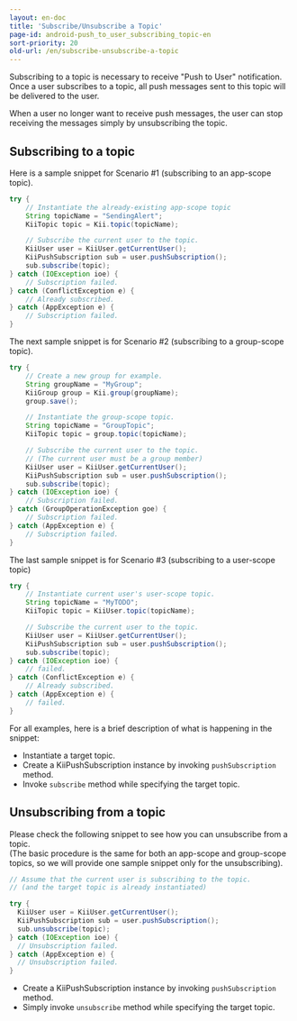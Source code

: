 ```yaml
---
layout: en-doc
title: 'Subscribe/Unsubscribe a Topic'
page-id: android-push_to_user_subscribing_topic-en
sort-priority: 20
old-url: /en/subscribe-unsubscribe-a-topic
---
```

Subscribing to a topic is necessary to receive "Push to User" notification.  Once a user subscribes to a topic, all push messages sent to this topic will be delivered to the user.

When a user no longer want to receive push messages, the user can stop receiving the messages simply by unsubscribing the topic.

## Subscribing to a topic

Here is a sample snippet for Scenario #1 (subscribing to an app-scope topic).

```java
try {
    // Instantiate the already-existing app-scope topic
    String topicName = "SendingAlert";
    KiiTopic topic = Kii.topic(topicName);

    // Subscribe the current user to the topic.
    KiiUser user = KiiUser.getCurrentUser();
    KiiPushSubscription sub = user.pushSubscription();
    sub.subscribe(topic);
} catch (IOException ioe) {
    // Subscription failed.
} catch (ConflictException e) {
    // Already subscribed.
} catch (AppException e) {
    // Subscription failed.
}
```
The next sample snippet is for Scenario #2 (subscribing to a group-scope topic).

```java
try {
    // Create a new group for example.
    String groupName = "MyGroup";
    KiiGroup group = Kii.group(groupName);
    group.save();

    // Instantiate the group-scope topic.
    String topicName = "GroupTopic";
    KiiTopic topic = group.topic(topicName);

    // Subscribe the current user to the topic.
    // (The current user must be a group member)
    KiiUser user = KiiUser.getCurrentUser();
    KiiPushSubscription sub = user.pushSubscription();
    sub.subscribe(topic);
} catch (IOException ioe) {
    // Subscription failed.
} catch (GroupOperationException goe) {
    // Subscription failed.
} catch (AppException e) {
    // Subscription failed.
}
```

The last sample snippet is for Scenario #3 (subscribing to a user-scope topic)

```java
try {
    // Instantiate current user's user-scope topic.
    String topicName = "MyTODO";
    KiiTopic topic = KiiUser.topic(topicName);

    // Subscribe the current user to the topic.
    KiiUser user = KiiUser.getCurrentUser();
    KiiPushSubscription sub = user.pushSubscription();
    sub.subscribe(topic);
} catch (IOException ioe) {
    // failed.
} catch (ConflictException e) {
    // Already subscribed.
} catch (AppException e) {
    // failed.
}
```

For all examples, here is a brief description of what is happening in the snippet:

* Instantiate a target topic.
* Create a KiiPushSubscription instance by invoking `pushSubscription` method.
* Invoke `subscribe` method while specifying the target topic.


## Unsubscribing from a topic

Please check the following snippet to see how you can unsubscribe from a topic.  
(The basic procedure is the same for both an app-scope and group-scope topics, so we will provide one sample snippet only for the unsubscribing).

```java
// Assume that the current user is subscribing to the topic.
// (and the target topic is already instantiated)

try {
  KiiUser user = KiiUser.getCurrentUser();
  KiiPushSubscription sub = user.pushSubscription();
  sub.unsubscribe(topic);
} catch (IOException ioe) {
  // Unsubscription failed.
} catch (AppException e) {
  // Unsubscription failed.
}
```

* Create a KiiPushSubscription instance by invoking `pushSubscription` method.
* Simply invoke `unsubscribe` method while specifying the target topic.
